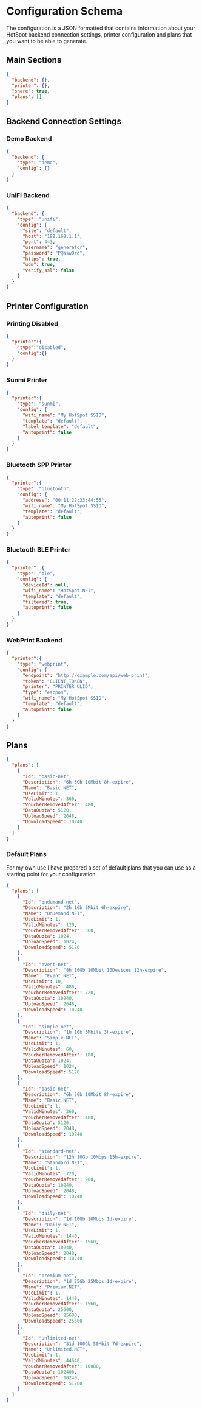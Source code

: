 # Configuration Schema

The configuration is a JSON formatted that contains information about your HotSpot backend connection settings, 
printer configuration and plans that you want to be able to generate.

## Main Sections

```json
{
  "backend": {},
  "printer": {},
  "share": true,
  "plans": []
}
```

## Backend Connection Settings

### Demo Backend

```json
{
  "backend": {
    "type": "demo",
    "config": {}
  }
}
```

### UniFi Backend

```json
{
  "backend": {
    "type": "unifi",
    "config": {
      "site": "default",
      "host": "192.168.1.1",
      "port": 443,
      "username": "generator",
      "password": "P@ssw0rd",
      "https": true,
      "udm": true,
      "verify_ssl": false
    }
  }
}
```

## Printer Configuration

### Printing Disabled

```json
{
  "printer":{
    "type":"disabled",
    "config":{}
  }
}
```

### Sunmi Printer

```json
{
  "printer":{
    "type": "sunmi",
    "config": {
      "wifi_name": "My HotSpot SSID",
      "template": "default",
      "label_template": "default",
      "autoprint": false
    }
  }
}
```

### Bluetooth SPP Printer

```json
{
  "printer":{
    "type": "bluetooth",
    "config": {
      "address": "00:11:22:33:44:55",
      "wifi_name": "My HotSpot SSID",
      "template": "default",
      "autoprint": false
    }
  }
}
```

### Bluetooth BLE Printer

```json
{
  "printer": {
    "type": "ble",
    "config": {
      "deviceId": null,
      "wifi_name": "HotSpot.NET",
      "template": "default",
      "filtered": true,
      "autoprint": false
    }
  }
}
```

### WebPrint Backend

```json
{
  "printer":{
    "type": "webprint",
    "config": {
      "endpoint": "http://example.com/api/web-print",
      "token": "CLIENT_TOKEN",
      "printer": "PRINTER_ULID",
      "type": "escpos",
      "wifi_name": "My HotSpot SSID",
      "template": "default",
      "autoprint": false
    }
  }
}
```

## Plans

```json
{
  "plans": [
    {
      "Id": "basic-net",
      "Description": "6h 5Gb 10Mbit 8h-expire",
      "Name": "Basic.NET",
      "UseLimit": 1,
      "ValidMinutes": 360,
      "VoucherRemovedAfter": 480,
      "DataQuota": 5120,
      "UploadSpeed": 2048,
      "DownloadSpeed": 10240
    }
  ]
}
```

### Default Plans
For my own use I have prepared a set of default plans that you can use as a starting point for your configuration.

```json
{
  "plans": [
    {
      "Id": "ondemand-net",
      "Description": "2h 1Gb 5Mbit 6h-expire",
      "Name": "OnDemand.NET",
      "UseLimit": 1,
      "ValidMinutes": 120,
      "VoucherRemovedAfter": 360,
      "DataQuota": 1024,
      "UploadSpeed": 1024,
      "DownloadSpeed": 5120
    },
    {
      "Id": "event-net",
      "Description": "8h 10Gb 10Mbit 10Devices 12h-expire",
      "Name": "Event.NET",
      "UseLimit": 10,
      "ValidMinutes": 480,
      "VoucherRemovedAfter": 720,
      "DataQuota": 10240,
      "UploadSpeed": 2048,
      "DownloadSpeed": 10240
    },
    {
      "Id": "simple-net",
      "Description": "1h 1Gb 5Mbits 3h-expire",
      "Name": "Simple.NET",
      "UseLimit": 1,
      "ValidMinutes": 60,
      "VoucherRemovedAfter": 180,
      "DataQuota": 1024,
      "UploadSpeed": 1024,
      "DownloadSpeed": 5120
    },
    {
      "Id": "basic-net",
      "Description": "6h 5Gb 10Mbit 8h-expire",
      "Name": "Basic.NET",
      "UseLimit": 1,
      "ValidMinutes": 360,
      "VoucherRemovedAfter": 480,
      "DataQuota": 5120,
      "UploadSpeed": 2048,
      "DownloadSpeed": 10240
    },
    {
      "Id": "standard-net",
      "Description": "12h 10Gb 10Mbps 15h-expire",
      "Name": "Standard.NET",
      "UseLimit": 1,
      "ValidMinutes": 720,
      "VoucherRemovedAfter": 900,
      "DataQuota": 10240,
      "UploadSpeed": 2048,
      "DownloadSpeed": 10240
    },
    {
      "Id": "daily-net",
      "Description": "1d 10Gb 10Mbps 1d-expire",
      "Name": "Daily.NET",
      "UseLimit": 1,
      "ValidMinutes": 1440,
      "VoucherRemovedAfter": 1560,
      "DataQuota": 10240,
      "UploadSpeed": 2048,
      "DownloadSpeed": 10240
    },
    {
      "Id": "premium-net",
      "Description": "1d 25Gb 25Mbps 1d-expire",
      "Name": "Premium.NET",
      "UseLimit": 1,
      "ValidMinutes": 1440,
      "VoucherRemovedAfter": 1560,
      "DataQuota": 25600,
      "UploadSpeed": 25600,
      "DownloadSpeed": 25600
    },
    {
      "Id": "unlimited-net",
      "Description": "31d 100Gb 50Mbit 7d-expire",
      "Name": "Unlimited.NET",
      "UseLimit": 1,
      "ValidMinutes": 44640,
      "VoucherRemovedAfter": 10080,
      "DataQuota": 102400,
      "UploadSpeed": 10240,
      "DownloadSpeed": 51200
    }
  ]
}
```